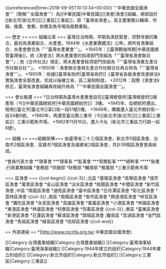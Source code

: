 {{unreferenced|time=2018-09-05T10:13:34+00:00}}
'''中華民國全國漁會'''（簡稱'''全國漁會'''）為[[中華民國|中華民國]][[漁會|漁會]]組織，總部設於[[新北市|新北市]][[三重區|三重區]]，原「臺灣省漁會」。其主要業務以輔導、供銷、推廣、會務、財務及魚市場為服務重點。

== 歷史 ==
=== 組織沿革 ===
臺灣日治時期，早期為漁民幫會、郊野寺廟的集合，最初為漁業組合、水產會。1944年《水產業團體法》公佈，將所有漁業組合、水產會整合為「'''臺灣水產業會'''」<!--日治時期尚無臺灣省，應是官網誤植-->。
*1945年：[[臺灣戰後時期|中華民國接管臺灣後]]，依《漁會法》將水產業會的指導部門改組為「'''臺灣省漁會聯合會'''」；依《合作社法》規定，將水產業會經濟部門改組為「'''臺灣省漁業生產合作社聯合社'''」。
*1950年：漁會聯合會與生產合作社聯合社再合併為「'''臺灣省漁會'''」。
*1955年：依據[[臺灣省政府|臺灣省政府]]《臺灣省各級漁會改進辦法》實施漁會全面改進，完成以後確立省、區二級制制度。
*2012年：因應《漁會法》修正，臺灣省漁會組織再改組升格為「'''中華民國全國漁會'''」。

=== 會址搬遷 ===
*日治時期為臺灣水產業會設在[[臺灣總督府|臺灣總督府]]殖產局（今[[中華民國總統府|中華民國總統府]]）3樓。
*1945年，從總統府遷出，租用[[臺北市|臺北市]]漢口街一段51號2樓。
*1949年，購置遷入臺北市開封街一段34巷6號。
*1980年，再遷至臺北縣三重市（今[[新北市|新北市]][[三重區|三重區]]）三重示範魚市場。
*1982年11月16日，遷入今址（新北市三重區力行路一段6號）。

== 組織 ==
===組織架構===
由臺灣省二十三個區漁會，新北市5個區漁會、台南市2個區漁會、高雄市7個區漁會及福建省2個區漁會，共計39個區漁會會員組成。

*會員代表大會
**理事會
***理事長
**監事會
***常務監事
****總幹事
*****秘書
;行政業務組織
*會務部
*供銷部
*財務部
*輔導部
*推廣部
*三重示範魚市場

=== 區漁會 ===
{{col-begin}}
{{col-3}}
;北區
*基隆區漁會
*貢寮區漁會
*瑞芳區漁會
*萬里區漁會
*金山區漁會
*淡水區漁會
*桃園區漁會
*中壢區漁會
*新竹區漁會
;中區
*南龍區漁會
*通苑區漁會
*臺中區漁會
*日月潭區漁會
*彰化區漁會
*雲林區漁會
{{col-3}}
;南區
*南縣區漁會
*南市區漁會
*興達港區漁會
*梓官區漁會
*彌陀區漁會
*永安區漁會
*高雄區漁會
*嘉義區漁會
*小港區漁會
*林園區漁會
*東港區漁會
*林邊區漁會
*枋寮區漁會
*恆春區漁會
{{col-3}}
;東區
*臺東區漁會
*新港區漁會
*花蓮區漁會
*蘇澳區漁會
*頭城區漁會
;離島區
*澎湖區漁會
*金門區漁會
*馬祖區漁會
*綠島區漁會
*琉球區漁會
{{col-end}}

== 外部連結 ==
*[http://www.rocnfa.org.tw/ 中華民國全國漁會]

[[Category:台灣農業組織|Category:台灣農業組織]]
[[Category:臺灣海事組織|Category:臺灣海事組織]]
[[Category:1944年建立的组织|Category:1944年建立的组织]]
[[Category:新北市组织|Category:新北市组织]]
[[Category:三重區|Category:三重區]]
